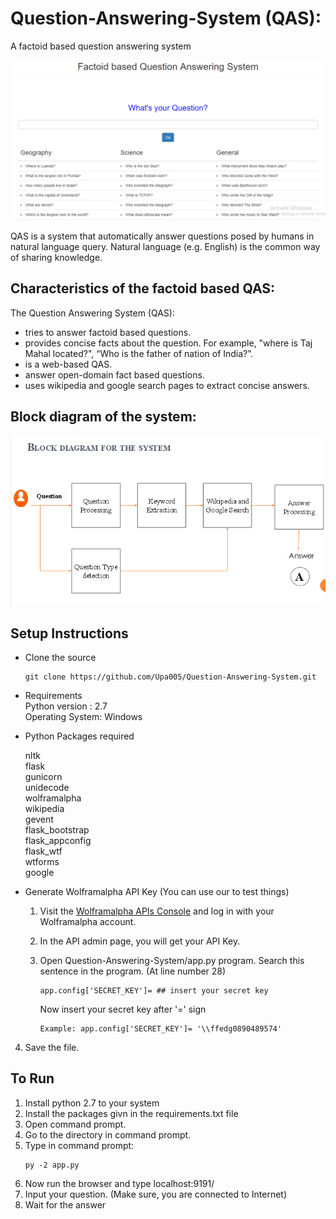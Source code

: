 # Question-Answering-System (QAS):
A factoid based question answering system

<kbd>![Screenshot of system](https://github.com/Upa005/Question-Answering-System/blob/master/Description/screenshot_of_qas.png)</kbd>

QAS is a system that automatically answer questions posed by humans in natural language query. Natural language (e.g. English) is the common way of sharing knowledge.

## Characteristics of the factoid based QAS:
The Question Answering System (QAS):
* tries to answer factoid based questions.
* provides concise facts about the question.
  For example, "where is Taj Mahal located?", “Who is the father of nation of India?”.
* is a web-based QAS.
* answer open-domain fact based questions.
* uses wikipedia and google search pages to extract concise answers.

## Block diagram of the system:
![Block diagram of system](https://github.com/Upa005/Question-Answering-System/blob/master/Description/block_diagram_qas.png)

## Setup Instructions

* Clone the source
	```
	git clone https://github.com/Upa005/Question-Answering-System.git
	```
  
*  Requirements <br />
	Python version : 2.7  <br />
  Operating System: Windows

  
* Python Packages required <br />

  nltk <br />
  flask <br />
  gunicorn <br />
  unidecode <br />
  wolframalpha <br />
  wikipedia <br />
  gevent <br />
  flask_bootstrap <br />
  flask_appconfig <br />
  flask_wtf <br />
  wtforms <br />
  google <br />



* Generate Wolframalpha API Key (You can use our to test things)

	1. Visit the [Wolframalpha APIs Console](https://products.wolframalpha.com/api/) and log in with your Wolframalpha account.

	2. In the API admin page, you will get your API Key.
  
  3. Open Question-Answering-System/app.py program. 
     Search this sentence in the program. (At line number 28)
     ```
     app.config['SECRET_KEY']= ## insert your secret key
     ```
     Now insert your secret key after '=' sign
     ```
     Example: app.config['SECRET_KEY']= '\\ffedg0890489574'

     ```
 4. Save the file.


## To Run
1. Install python 2.7 to your system
2. Install the packages givn in the requirements.txt file
3. Open command prompt.
4. Go to the directory in command prompt.
5. Type in command prompt: 
    ```
    py -2 app.py
    ```
6. Now run the browser and type localhost:9191/
7. Input your question. (Make sure, you are connected to Internet)
8. Wait for the answer

